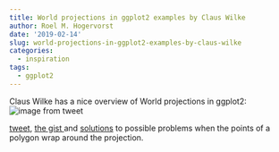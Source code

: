 ```yaml
---
title: World projections in ggplot2 examples by Claus Wilke
author: Roel M. Hogervorst
date: '2019-02-14'
slug: world-projections-in-ggplot2-examples-by-claus-wilke
categories:
  - inspiration
tags:
  - ggplot2
---
```


Claus Wilke has a nice overview of World projections in ggplot2:
![image from tweet](/images/google_projection_ggplot2.jpeg)

[tweet](https://twitter.com/ClausWilke/status/1066024436208406529), 
[the gist ](https://gist.github.com/clauswilke/783e1a8ee3233775c9c3b8bfe531e28a) 
and [solutions](https://twitter.com/ClausWilke/status/1066024436208406529) to possible problems when the points of a polygon wrap around the
projection.

